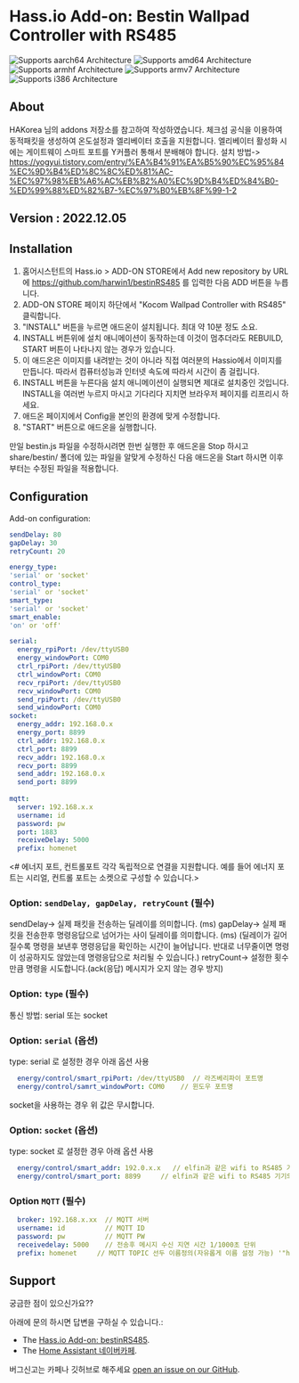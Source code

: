 # Hass.io Add-on: Bestin Wallpad Controller with RS485 

![Supports aarch64 Architecture][aarch64-shield] ![Supports amd64 Architecture][amd64-shield] ![Supports armhf Architecture][armhf-shield] ![Supports armv7 Architecture][armv7-shield] ![Supports i386 Architecture][i386-shield]

## About
HAKorea 님의 addons 저장소를 참고하여 작성하였습니다.
체크섬 공식을 이용하여 동적패킷을 생성하여 온도설정과 엘리베이터 호출을 지원합니다.
엘리베이터 활성화 시에는 게이트웨이 스마트 포트를 Y커플러 통해서 분배해야 합니다.
설치 방법-> 
https://yogyui.tistory.com/entry/%EA%B4%91%EA%B5%90%EC%95%84%EC%9D%B4%ED%8C%8C%ED%81%AC-%EC%97%98%EB%A6%AC%EB%B2%A0%EC%9D%B4%ED%84%B0-%ED%99%88%ED%82%B7-%EC%97%B0%EB%8F%99-1-2

## Version : 2022.12.05

## Installation

1. 홈어시스턴트의 Hass.io > ADD-ON STORE에서 Add new repository by URL에 https://github.com/harwin1/bestinRS485 를 입력한 다음 ADD 버튼을 누릅니다.
2. ADD-ON STORE 페이지 하단에서 "Kocom Wallpad Controller with RS485" 클릭합니다.
3. "INSTALL" 버튼을 누르면 애드온이 설치됩니다. 최대 약 10분 정도 소요. 
4. INSTALL 버튼위에 설치 애니메이션이 동작하는데 이것이 멈추더라도 REBUILD, START 버튼이 나타나지 않는 경우가 있습니다.
5. 이 애드온은 이미지를 내려받는 것이 아니라 직접 여러분의 Hassio에서 이미지를 만듭니다. 따라서 컴퓨터성능과 인터넷 속도에 따라서 시간이 좀 걸립니다. 
6. INSTALL 버튼을 누른다음 설치 애니메이션이 실행되면 제대로 설치중인 것입니다. INSTALL을 여러번 누르지 마시고 기다리다 지치면 브라우저 페이지를 리프리시 하세요. 
7. 애드온 페이지에서 Config을 본인의 환경에 맞게 수정합니다.
8. "START" 버튼으로 애드온을 실행합니다.

만일 bestin.js 파일을 수정하시려면 한번 실행한 후 애드온을 Stop 하시고 share/bestin/ 폴더에 있는 파일을 알맞게 수정하신 다음 애드온을 Start 하시면 이후부터는 수정된 파일을 적용합니다.

## Configuration

Add-on configuration:

```yaml
sendDelay: 80 
gapDelay: 30 
retryCount: 20

energy_type:
'serial' or 'socket'
control_type:
'serial' or 'socket'
smart_type:
'serial' or 'socket'
smart_enable:
'on' or 'off'

serial:
  energy_rpiPort: /dev/ttyUSB0
  energy_windowPort: COM0
  ctrl_rpiPort: /dev/ttyUSB0
  ctrl_windowPort: COM0
  recv_rpiPort: /dev/ttyUSB0
  recv_windowPort: COM0
  send_rpiPort: /dev/ttyUSB0
  send_windowPort: COM0
socket:
  energy_addr: 192.168.0.x
  energy_port: 8899
  ctrl_addr: 192.168.0.x
  ctrl_port: 8899  
  recv_addr: 192.168.0.x
  recv_port: 8899
  send_addr: 192.168.0.x
  send_port: 8899  
  
mqtt:
  server: 192.168.x.x
  username: id
  password: pw
  port: 1883
  receiveDelay: 5000
  prefix: homenet
```
<# 에너지 포트, 컨트롤포트 각각 독립적으로 연결을 지원합니다. 예를 들어 에너지 포트는 시리얼, 컨트롤 포트는 소켓으로 구성할 수 있습니다.>
### Option: `sendDelay, gapDelay, retryCount` (필수)
sendDelay-> 실제 패킷을 전송하는 딜레이를 의미합니다. (ms)
gapDelay-> 실제 패킷을 전송한후 명령응답으로 넘어가는 사이 딜레이를 의미합니다. (ms)
(딜레이가 길어질수록 명령을 보낸후 명령응답을 확인하는 시간이 늘어납니다. 반대로 너무줄이면 명령이 성공하지도 않았는데 명령응답으로 처리될 수 있습니다.)
retryCount-> 설정한 횟수만큼 명령을 시도합니다.(ack(응답) 메시지가 오지 않는 경우 방지)

### Option: `type` (필수)
통신 방법: serial 또는 socket 

### Option: `serial` (옵션)
type: serial 로 설정한 경우 아래 옵션 사용
```yaml
  energy/control/smart_rpiPort: /dev/ttyUSB0  // 라즈베리파이 포트명
  energy/control/samrt_windowPort: COM0    // 윈도우 포트명
```
socket을 사용하는 경우 위 값은 무시합니다.

### Option: `socket` (옵션) 
type: socket 로 설정한 경우 아래 옵션 사용
```yaml
  energy/control/smart_addr: 192.0.x.x   // elfin과 같은 wifi to RS485 기기의 ip 주소
  energy/control/smart_port: 8899     // elfin과 같은 wifi to RS485 기기의 port 주소
```

### Option `MQTT` (필수)
```yaml
  broker: 192.168.x.xx  // MQTT 서버
  username: id          // MQTT ID
  password: pw          // MQTT PW
  receivedelay: 5000	// 전송후 메시지 수신 지연 시간 1/1000초 단위
  prefix: homenet     // MQTT TOPIC 선두 이름정의(자유롭게 이름 설정 가능) '"homenet"/Light1/power1/command'-> 'bestin/Light1/power1/command'
```

## Support

궁금한 점이 있으신가요??

아래에 문의 하시면 답변을 구하실 수 있습니다.:

- The [Hass.io Add-on: bestinRS485][github].
- The [Home Assistant 네이버카페][forum].

버그신고는 카페나 깃허브로 해주세요 [open an issue on our GitHub][issue].

[forum]: https://cafe.naver.com/koreassistant
[github]: https://github.com/harwin1/bestinRS485
[issue]: https://github.com/harwin1/bestinRS485/issues
[aarch64-shield]: https://img.shields.io/badge/aarch64-yes-green.svg
[amd64-shield]: https://img.shields.io/badge/amd64-yes-green.svg
[armhf-shield]: https://img.shields.io/badge/armhf-yes-green.svg
[armv7-shield]: https://img.shields.io/badge/armv7-yes-green.svg
[i386-shield]: https://img.shields.io/badge/i386-yes-green.svg

